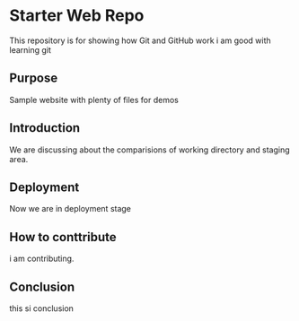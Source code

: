 # Starter Web Repo

This repository is for showing how Git and GitHub work
i am good with learning git


## Purpose

Sample website with plenty of files for demos

## Introduction
We are discussing about the comparisions of working directory and staging area.

## Deployment
Now we are in deployment stage

## How to conttribute
i am contributing.

## Conclusion
this si conclusion

